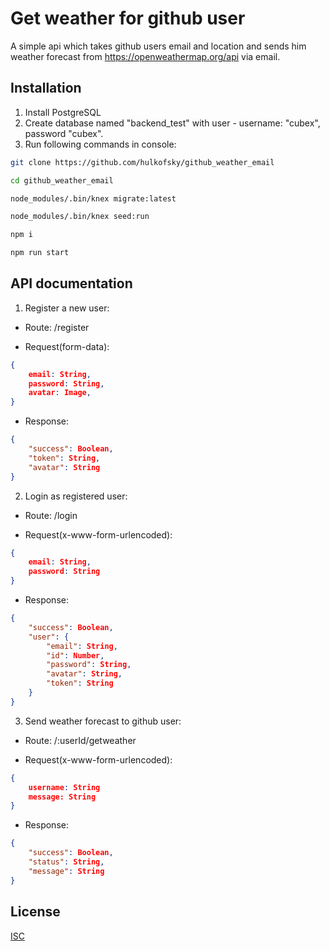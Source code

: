 # Get weather for github user

A simple api which takes github users email and location and sends him weather forecast from https://openweathermap.org/api via email.

## Installation

1) Install PostgreSQL
2) Create database named "backend_test" with user - username: "cubex", password "cubex".
3) Run following commands in console:
```bash
git clone https://github.com/hulkofsky/github_weather_email
```
```bash
cd github_weather_email
```
```bash
node_modules/.bin/knex migrate:latest
```
```bash
node_modules/.bin/knex seed:run
```
```bash
npm i
```
```bash
npm run start
```
## API documentation

1) Register a new user:

- Route: /register

- Request(form-data): 
```json
{
    email: String,
    password: String,
    avatar: Image,
}
```

- Response:
```json
{
    "success": Boolean,
    "token": String,
    "avatar": String
}
```


2) Login as registered user:

- Route: /login

- Request(x-www-form-urlencoded): 
```json
{
    email: String,
    password: String
}
```

- Response:
```json
{
    "success": Boolean,
    "user": {
        "email": String,
        "id": Number,
        "password": String,
        "avatar": String,
        "token": String
    }
}
```
3) Send weather forecast to github user:
- Route: /:userId/getweather

- Request(x-www-form-urlencoded): 
```json
{
    username: String
    message: String
}
```
- Response:
```json
{
    "success": Boolean,
    "status": String,
    "message": String
}
```
## License
[ISC](https://choosealicense.com/licenses/isc/)